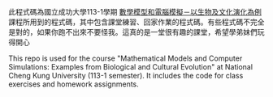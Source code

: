 此程式碼為國立成功大學113-1學期 [數學模型和電腦模擬－以生物及文化演化為例](https://class-qry.acad.ncku.edu.tw/syllabus/online_display.php?syear=0113&sem=1&co_no=AN24000&class_code) 課程所用到的程式碼，其中包含課堂練習、回家作業的程式碼。有些程式碼不完全是對的，如果你跑不出來不要怪我。這真的是一堂很有趣的課堂，希望學弟妹們玩得開心

This repo is used for the course "Mathematical Models and Computer Simulations: Examples from Biological and Cultural Evolution" at National Cheng Kung University (113-1 semester). It includes the code for class exercises and homework assignments.
